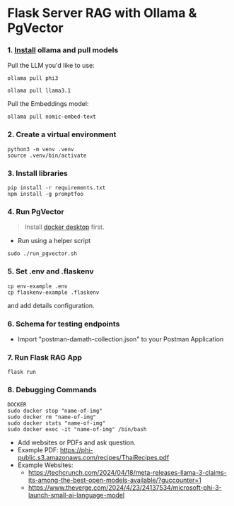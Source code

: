 # Flask Server RAG with Ollama & PgVector

### 1. [Install](https://github.com/ollama/ollama?tab=readme-ov-file#macos) ollama and pull models

Pull the LLM you'd like to use:

```shell
ollama pull phi3

ollama pull llama3.1
```

Pull the Embeddings model:

```shell
ollama pull nomic-embed-text
```

### 2. Create a virtual environment

```shell
python3 -m venv .venv
source .venv/bin/activate
```

### 3. Install libraries

```shell
pip install -r requirements.txt
npm install -g promptfoo
```

### 4. Run PgVector

> Install [docker desktop](https://docs.docker.com/desktop/install/mac-install/) first.

- Run using a helper script

```shell
sudo ./run_pgvector.sh
```

### 5. Set .env and .flaskenv

```shell
cp env-example .env
cp flaskenv-example .flaskenv
```
and add details configuration.

### 6. Schema for testing endpoints 
- Import "postman-damath-collection.json" to your Postman Application

### 7. Run Flask RAG App

```shell
flask run
```

### 8. Debugging Commands

```shell
DOCKER
sudo docker stop "name-of-img"
sudo docker rm "name-of-img"
sudo docker stats "name-of-img"
sudo docker exec -it "name-of-img" /bin/bash
```

- Add websites or PDFs and ask question.
- Example PDF: https://phi-public.s3.amazonaws.com/recipes/ThaiRecipes.pdf
- Example Websites:
  - https://techcrunch.com/2024/04/18/meta-releases-llama-3-claims-its-among-the-best-open-models-available/?guccounter=1
  - https://www.theverge.com/2024/4/23/24137534/microsoft-phi-3-launch-small-ai-language-model


<!-- 
  steps to run:

start pgvector docker: sudo docker start pgvector
next: flask run before postman initialize
next: intialize postman
next: start kubi -->
  